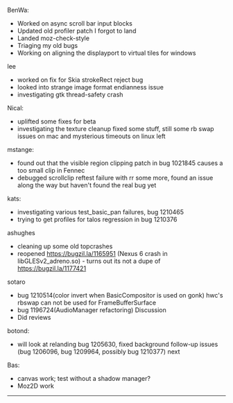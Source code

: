 BenWa:
* Worked on async scroll bar input blocks
* Updated old profiler patch I forgot to land
* Landed moz-check-style
* Triaging my old bugs
* Working on aligning the displayport to virtual tiles for windows



lee
* worked on fix for Skia strokeRect reject bug
* looked into strange image format endianness issue
* investigating gtk thread-safety crash





Nical:
* uplifted some fixes for beta
* investigating the texture cleanup fixed some stuff, still some rb swap issues on mac and mysterious timeouts on linux left



mstange:
* found out that the visible region clipping patch in bug 1021845 causes a too small clip in Fennec
* debugged scrollclip reftest failure with rr some more, found an issue along the way but haven't found the real bug yet



kats:
* investigating various test_basic_pan failures, bug 1210465
* trying to get profiles for talos regression in bug 1210376



ashughes
* cleaning up some old topcrashes
* reopened https://bugzil.la/1165951 (Nexus 6 crash in libGLESv2_adreno.so) - turns out its not a dupe of https://bugzil.la/1177421




sotaro
* bug 1210514(color invert when BasicCompositor is used on gonk) hwc's rbswap can not be used for FrameBufferSurface
* bug 1196724(AudioManager refactoring) Discussion
* Did reviews



botond:
* will look at relanding bug 1205630, fixed background follow-up issues (bug 1206096, bug 1209964, possibly bug 1210377) next



Bas:
* canvas work; test without a shadow manager?
* Moz2D work



________________


